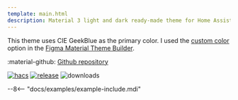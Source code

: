 ```yaml
---
template: main.html
description: Material 3 light and dark ready-made theme for Home Assistant. Example C10 is based on GeekBlue as the primary color. Check the screenshots and theme config!
---
```


This theme uses CIE GeekBlue as the primary color. I used the [custom color][picking-the-hue] option in the [Figma Material Theme Builder][create-material3-theme].

:material-github: [Github repository][m3-theme-github-url]

[![hacs][hacs-badge]][hacs-url]
[![release][release-badge]][release-url]
![downloads][downloads-badge]

--8<-- "docs/examples/example-include.mdi"

<!-- Image references -->

[AmoebeLabs Material 3 Theme Palettes]: ../assets/screenshots/m3-theme-c10-palettes.png
[AmoebeLabs Material 3 Theme Surfaces]: ../assets/screenshots/m3-theme-c10-surfaces.png
[AmoebeLabs Material 3 Theme Light]: ../assets/screenshots/m3-theme-c10-light.png
[AmoebeLabs Material 3 Theme Dark]: ../assets/screenshots/m3-theme-c10-dark.png

[AmoebeLabs Material 3 Theme Example Light]: ../assets/screenshots/m3-example-c10-light.png
[AmoebeLabs Material 3 Theme Example Dark]: ../assets/screenshots/m3-example-c10-dark.png

<!-- External references -->

[sak-example-12-url]: https://swiss-army-knife.docs.amoebelabs.com/examples/example-12/
[m3-theme-github-url]: https://github.com/AmoebeLabs/HA-Theme_M3-c10-geekblue
[home-assistant]: https://www.home-assistant.io/
[home-assitant-theme-docs]: https://www.home-assistant.io/integrations/frontend/#defining-themes
[hacs]: https://hacs.xyz
[release-url]: https://github.com/AmoebeLabs/HA-Theme_M3-c10-geekblue/releases
[sak-docs-url]: https://swiss-army-knife.docs.amoebelabs.com/

<!-- Badge references -->

[hacs-url]: https://github.com/hacs/default
[hacs-badge]: https://img.shields.io/badge/HACS-Default-41BDF5.svg?style=for-the-badge&logo=homeassistantcommunitystore
[release-badge]: https://img.shields.io/github/v/release/AmoebeLabs/HA-Theme_M3-c10-geekblue?style=for-the-badge&logo=github
[downloads-badge]: https://img.shields.io/github/downloads/AmoebeLabs/HA-Theme_M3-c10-geekblue/total?style=for-the-badge&logo=github

<!-- Internal references -->

[create-material3-theme]: ../design/create-material3-theme.md
[picking-the-hue]: ../basics/m3-analysis-hue-picker.md

